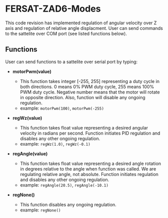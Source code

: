 # FERSAT-ZAD6-Modes
This code revision has implemented regulation of angular velocity over Z axis and regulation of relative angle displacment. User can send commands to the sattelite over COM port (see listed functions below).

## Functions
User can send functions to a sattelite over serial port by typing:
- **motorPwm(value)**
	- This function takes integer [-255, 255] representing a duty cycle in both directions. 0 means 0% PWM duty cycle, 255 means 100% PWM duty cycle. Negative number means that the motor will rotate in opposite direction. Also, function will disable any ongoing regulation.
	- example: `motorPwm(100)`, `motorPwm(-255)`
	
- **regWz(value)**
	- This function takes float value representing a desired angular velocity in radians per second. Function initiates PID regulation and disables any other ongoing regulation.
	- example: `regWz(1.0)`, `regWz(-0.1)`
	
- **regAngle(value)**
	- This function takes float value representing a desired angle rotation in degrees relative to the angle when function was called. We are regulating relative angle, not absolute. Function initiates regulation and disables any other ongoing regulation.
	- example: `regAngle(20.5)`, `regAngle(-10.1)`
	
- **regNone()**
	- This function disables any ongoing regulation.
	- example: `regNone()`
